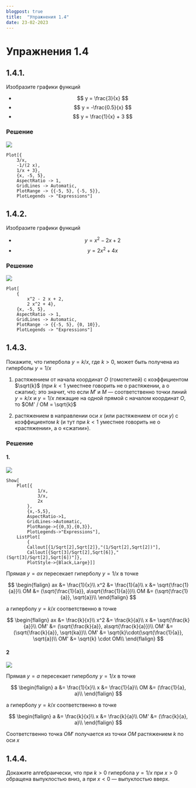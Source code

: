 ```yaml
---
blogpost: true
title:  "Упражнения 1.4"
date: 23-02-2023
---
```

# Упражнения 1.4

## 1.4.1.
Изобразите графики функций
* $$ y = \frac{3}{x} $$
* $$ y = -\frac{0.5}{x} $$
* $$ y = \frac{1}{x} + 3 $$

### Решение

![](/_static/vmzeld/graph_1.4.1.svg)

~~~ wl
Plot[{
    3/x,
    -1/(2 x),
    1/x + 3},
    {x, -5, 5},
    AspectRatio -> 1,
    GridLines -> Automatic,
    PlotRange -> {{-5, 5}, {-5, 5}},
    PlotLegends -> "Expressions"]
~~~

## 1.4.2.
Изобразите графики функций
* $$ y = x^2 - 2x + 2$$ 
* $$ y = 2x^2 + 4x$$


### Решение

![](/_static/vmzeld/graph_1.4.2.svg)

~~~ wl
Plot[
    {
        x^2 - 2 x + 2,
        2 x^2 + 4},
    {x, -5, 5},
    AspectRatio -> 1,
    GridLines -> Automatic,
    PlotRange -> {{-5, 5}, {0, 10}},
    PlotLegends -> "Expressions"]
~~~

## 1.4.3.
Покажите, что гипербола $y = k/x$,
где $k > 0$, может быть получена из гиперболы $y = 1/x$
1. растяжением от начала координат $O$
(гомотетией) с коэффициентом $\sqrt{k}$ (при $k < 1$
уместнее говорить не о растяжении, а о 
сжатии); это значит, что если $M'$ и $M$ —
соответственно точки линий $y = k/x$ 
и $y = 1/x$
лежащие на одной прямой с началом 
координат $O$, то $OM' / OM = \sqrt{k}$

2. растяжением в направлении оси $x$ (или
растяжением от оси $y$) с коэффициентом $k$
(и тут при $k < 1$ уместнее говорить не о 
«растяжении», а о «сжатии»).

### Решение

#### 1.
![](/_static/vmzeld/graph_1.4.3a.svg)

~~~ wl
Show[
    Plot[{
            1/x,
            3/x,
            2x
        },
        {x,-5,5},
        AspectRatio->1,
        GridLines->Automatic,
        PlotRange->{{0,3},{0,3}},
        PlotLegends->"Expressions"],
    ListPlot[
        {
        Callout[{1/Sqrt[2],Sqrt[2]},"(1/Sqrt[2],Sqrt[2])"],
        Callout[{Sqrt[3]/Sqrt[2],Sqrt[6]},"(Sqrt[3]/Sqrt[2],Sqrt[6])"]},
        PlotStyle->{Black,Large}]]
~~~

Прямая $y = ax$ пересекает гиперболу $y = 1/x$ в точке

$$
\begin{flalign}
ax &= \frac{1}{x}\\
x^2 &= \frac{1}{a}\\
x &= \sqrt{\frac{1}{a}}\\
OM &= (\sqrt{\frac{1}{a}}, a\sqrt{\frac{1}{a}})\\
OM &= (\sqrt{\frac{1}{a}}, \sqrt{a})\\
\end{flalign}
$$

a гиперболу $y = k/x$ соответственно в точке

$$
\begin{flalign}
ax &= \frac{k}{x}\\
x^2 &= \frac{k}{a}\\
x &= \sqrt{\frac{k}{a}}\\
OM' &= (\sqrt{\frac{k}{a}}, a\sqrt{\frac{k}{a}})\\
OM' &= (\sqrt{\frac{k}{a}}, \sqrt{ka})\\
OM' &= \sqrt{k}\cdot(\sqrt{\frac{1}{a}}, \sqrt{a})\\
OM' &= \sqrt{k} \cdot OM\\
\end{flalign}
$$

#### 2
![](/_static/vmzeld/graph_1.4.3b.svg)

Прямая $y = a$ пересекает гиперболу $y = 1/x$ в точке

$$
\begin{flalign}
a &= \frac{1}{x}\\
x &= \frac{1}{a}\\
OM &= (\frac{1}{a}, a)\\
\end{flalign}
$$

a гиперболу $y = k/x$ соответственно в точке

$$
\begin{flalign}
a &= \frac{k}{x}\\
x &= \frac{k}{a}\\
OM' &= (\frac{k}{a}, a)\\
\end{flalign}
$$

Соответственно точка $OM'$ получается из точки $OM$ растяжением $k$ по оси $x$

## 1.4.4.
Докажите алгебраически, что при
$k > 0$ гипербола $y = 1/x$
при $x > 0$ обращена
выпуклостью вниз, а при $x < 0$ —
выпуклостью вверх.